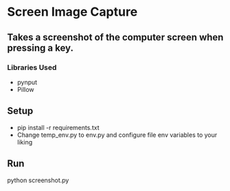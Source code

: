 # Screen Image Capture

## Takes a screenshot of the computer screen when pressing a key.

### Libraries Used
<ul>
<li> pynput</li>
<li> Pillow</li>
</ul>

## Setup

<ul>
<li> pip install -r requirements.txt </li>
<li> Change temp_env.py to env.py and configure file env variables to your liking</li>
</ul>

## Run
python screenshot.py